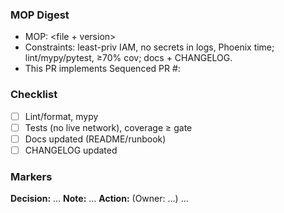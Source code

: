### MOP Digest
- MOP: <file + version>
- Constraints: least-priv IAM, no secrets in logs, Phoenix time; lint/mypy/pytest, ≥70% cov; docs + CHANGELOG.
- This PR implements Sequenced PR #: <n>

### Checklist
- [ ] Lint/format, mypy
- [ ] Tests (no live network), coverage ≥ gate
- [ ] Docs updated (README/runbook)
- [ ] CHANGELOG updated

### Markers
**Decision:** …
**Note:** …
**Action:** (Owner: …) …
